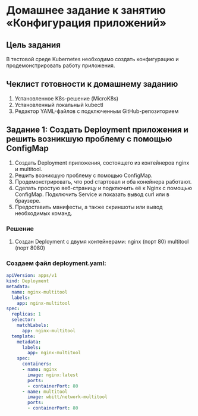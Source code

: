 # Домашнее задание к занятию «Конфигурация приложений»

## Цель задания

В тестовой среде Kubernetes необходимо создать конфигурацию и продемонстрировать работу приложения.

## Чеклист готовности к домашнему заданию

1. Установленное K8s-решение (MicroK8s)
2. Установленный локальный kubectl
3. Редактор YAML-файлов с подключенным GitHub-репозиторием

## Задание 1: Создать Deployment приложения и решить возникшую проблему с помощью ConfigMap

1) Создать Deployment приложения, состоящего из контейнеров nginx и multitool.
2) Решить возникшую проблему с помощью ConfigMap.
3) Продемонстрировать, что pod стартовал и оба конейнера работают.
4) Сделать простую веб-страницу и подключить её к Nginx с помощью ConfigMap. Подключить Service и показать вывод curl или в браузере.
5) Предоставить манифесты, а также скриншоты или вывод необходимых команд.

### Решение

1. Создан Deployment с двумя контейнерами:
    nginx (порт 80)
    multitool (порт 8080)

### Создаем файл deployment.yaml:
```yaml
apiVersion: apps/v1
kind: Deployment
metadata:
  name: nginx-multitool
  labels:
    app: nginx-multitool
spec:
  replicas: 1
  selector:
    matchLabels:
      app: nginx-multitool
  template:
    metadata:
      labels:
        app: nginx-multitool
    spec:
      containers:
      - name: nginx
        image: nginx:latest
        ports:
        - containerPort: 80
      - name: multitool
        image: wbitt/network-multitool
        ports:
        - containerPort: 80
```













































